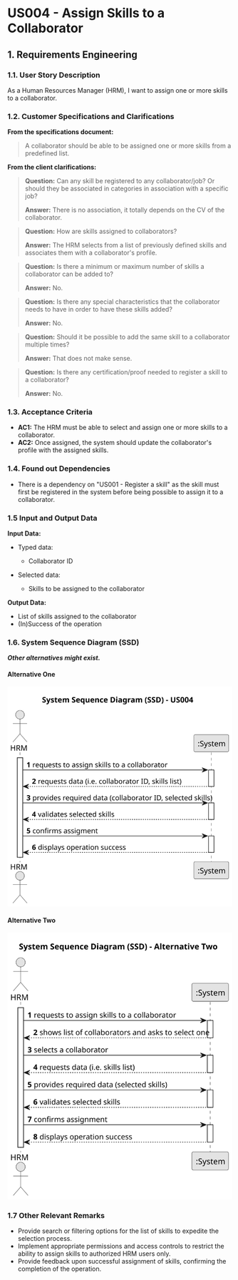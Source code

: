 # US004 - Assign Skills to a Collaborator


## 1. Requirements Engineering

### 1.1. User Story Description

As a Human Resources Manager (HRM), I want to assign one or more skills to a collaborator.

### 1.2. Customer Specifications and Clarifications 

**From the specifications document:**

>	A collaborator should be able to be assigned one or more skills from a predefined list. 

**From the client clarifications:**

> **Question:** Can any skill be registered to any collaborator/job? Or should they be associated in categories in association with a specific job?
> 
> **Answer:** There is no association, it totally depends on the CV of the collaborator.

> **Question:** How are skills assigned to collaborators?
>
> **Answer:** The HRM selects from a list of previously defined skills and associates them with a collaborator's profile.

> **Question:** Is there a minimum or maximum number of skills a collaborator can be added to? 
>
> **Answer:** No.

> **Question:** Is there any special characteristics that the collaborator needs to have in order to have these skills added?
> 
> **Answer:** No.

> **Question:** Should it be possible to add the same skill to a collaborator multiple times?
> 
> **Answer:** That does not make sense.

> **Question:** Is there any certification/proof needed to register a skill to a collaborator?
> 
> **Answer:** No.

### 1.3. Acceptance Criteria

* **AC1:** The HRM must be able to select and assign one or more skills to a collaborator.
* **AC2:** Once assigned, the system should update the collaborator's profile with the assigned skills.

### 1.4. Found out Dependencies

* There is a dependency on "US001 - Register a skill" as the skill must first be registered in the system before being possible to assign it to a collaborator.

### 1.5 Input and Output Data

**Input Data:**

* Typed data:
    * Collaborator ID
	
* Selected data:
    * Skills to be assigned to the collaborator 

**Output Data:**

* List of skills assigned to the collaborator
* (In)Success of the operation

### 1.6. System Sequence Diagram (SSD)

**_Other alternatives might exist._**

#### Alternative One

![System Sequence Diagram - Alternative One](svg/us004-system-sequence-diagram-alternative-one.svg)

#### Alternative Two

![System Sequence Diagram - Alternative Two](svg/us004-system-sequence-diagram-alternative-two.svg)

### 1.7 Other Relevant Remarks

* Provide search or filtering options for the list of skills to expedite the selection process.
* Implement appropriate permissions and access controls to restrict the ability to assign skills to authorized HRM users only.
* Provide feedback upon successful assignment of skills, confirming the completion of the operation.